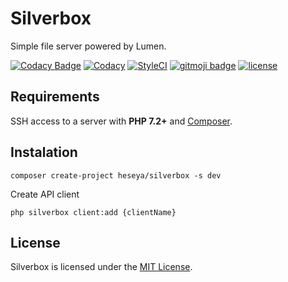 # Silverbox
Simple file server powered by Lumen.

[![Codacy Badge](https://api.codacy.com/project/badge/Grade/6f99ff498ae44c819402e4f8c325a794)](https://app.codacy.com/gh/heseya/silverbox?utm_source=github.com&utm_medium=referral&utm_content=heseya/silverbox&utm_campaign=Badge_Grade_Settings)
[![Codacy](https://img.shields.io/codacy/grade/2c764b31cfb4487d87b4000a995c54af?style=flat-square)](https://app.codacy.com/project/bvlinsky/cdn/dashboard)
[![StyleCI](https://github.styleci.io/repos/202558567/shield?branch=master)](https://github.styleci.io/repos/202558567)
[![gitmoji badge](https://img.shields.io/badge/gitmoji-%20😜%20😍-FFDD67.svg?style=flat-square)](https://github.com/carloscuesta/gitmoji)
[![license](https://img.shields.io/github/license/bvlinsky/cdn?color=blue&style=flat-square)](https://github.com/bvlinsky/cdn/blob/master/LICENSE)

## Requirements
SSH access to a server with **PHP 7.2+** and [Composer](https://getcomposer.org/).

## Instalation
```
composer create-project heseya/silverbox -s dev
```

Create API client
```
php silverbox client:add {clientName}
```

## License
Silverbox is licensed under the [MIT License](https://github.com/heseya/silverbox/blob/master/LICENSE).

